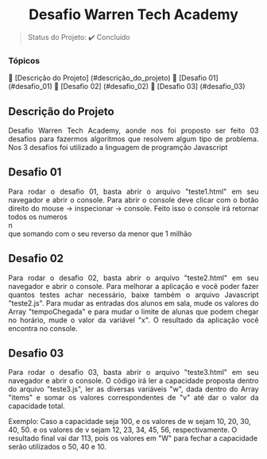 <h1 align="center">Desafio Warren Tech Academy</h1>

> Status do Projeto: :heavy_check_mark: Concluído

### Tópicos

:small_blue_diamond: [Descrição do Projeto] (#descrição_do_projeto)
:small_blue_diamond: [Desafio 01] (#desafio_01)
:small_blue_diamond: [Desafio 02] (#desafio_02)
:small_blue_diamond: [Desafio 03] (#desafio_03)

## Descrição do Projeto

<p align="justify">
    Desafio Warren Tech Academy, aonde nos foi proposto ser feito 03 desafios para fazermos algoritmos que resolvem algum tipo de problema.
    Nos 3 desafios foi utilizado a linguagem de programção Javascript
</p>

## Desafio 01

<p align="justify">
    Para rodar o desafio 01, basta abrir o arquivo "teste1.html" em seu navegador e abrir o console. Para abrir o console deve clicar com o botão direito do mouse -> inspecionar -> console. Feito isso o console irá retornar todos os numeros <br>n</br> que somando com o seu reverso da menor que 1 milhão
</p>

## Desafio 02

<p align="justify">
    Para rodar o desafio 02, basta abrir o arquivo "teste2.html" em seu navegador e abrir o console. Para melhorar a aplicação e você poder fazer quantos testes achar necessário, baixe também o arquivo Javascript "teste2.js". Para mudar as entradas dos alunos em sala, mude os valores do Array "tempoChegada" e para mudar o limite de alunas que podem chegar no horário, mude o valor da variável "x". O resultado da aplicação você encontra no console. 
</p>

## Desafio 03

<p align="justify">
    Para rodar o desafio 03, basta abrir o arquivo "teste3.html" em seu navegador e abrir o console. O código irá ler a capacidade proposta dentro do arquivo "teste3.js", ler as diversas variáveis "w", dada dentro do Array "items" e somar os valores correspondentes de "v" até dar o valor da capacidade total. 
    <p>Exemplo: Caso a capacidade seja 100, e os valores de w sejam 10, 20, 30, 40, 50. e os valores de v sejam 12, 23, 34, 45, 56, respectivamente. O resultado final vai dar 113, pois os valores em "W" para fechar a capacidade serão utilizados o 50, 40 e 10.</p>
</p>


